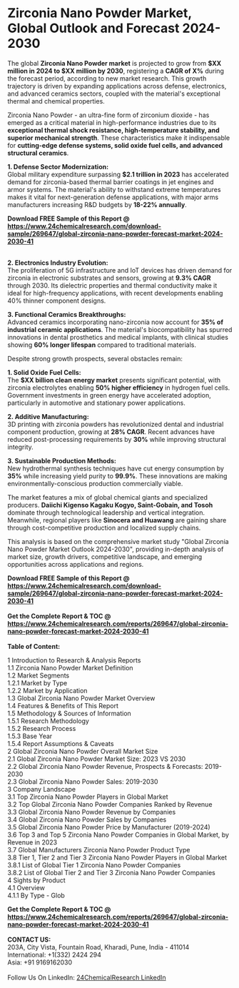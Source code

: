 <h1>Zirconia Nano Powder Market, Global Outlook and Forecast 2024-2030</h1><p>The global <strong>Zirconia Nano Powder market</strong> is projected to grow from <strong>$XX million in 2024 to $XX million by 2030</strong>, registering a <strong>CAGR of X%</strong> during the forecast period, according to new market research. This growth trajectory is driven by expanding applications across defense, electronics, and advanced ceramics sectors, coupled with the material's exceptional thermal and chemical properties.</p><p>Zirconia Nano Powder - an ultra-fine form of zirconium dioxide - has emerged as a critical material in high-performance industries due to its <strong>exceptional thermal shock resistance, high-temperature stability, and superior mechanical strength</strong>. These characteristics make it indispensable for <strong>cutting-edge defense systems, solid oxide fuel cells, and advanced structural ceramics</strong>.</p><p><strong>1. Defense Sector Modernization:</strong><br>
Global military expenditure surpassing <strong>$2.1 trillion in 2023</strong> has accelerated demand for zirconia-based thermal barrier coatings in jet engines and armor systems. The material's ability to withstand extreme temperatures makes it vital for next-generation defense applications, with major arms manufacturers increasing R&amp;D budgets by <strong>18-22% annually</strong>.</p><div><b>Download FREE Sample of this Report @ 
            <a href="https://www.24chemicalresearch.com/download-sample/269647/global-zirconia-nano-powder-forecast-market-2024-2030-41">
            https://www.24chemicalresearch.com/download-sample/269647/global-zirconia-nano-powder-forecast-market-2024-2030-41</a></b></div><br><p><strong>2. Electronics Industry Evolution:</strong><br>
The proliferation of 5G infrastructure and IoT devices has driven demand for zirconia in electronic substrates and sensors, growing at <strong>9.3% CAGR</strong> through 2030. Its dielectric properties and thermal conductivity make it ideal for high-frequency applications, with recent developments enabling 40% thinner component designs.</p><p><strong>3. Functional Ceramics Breakthroughs:</strong><br>
Advanced ceramics incorporating nano-zirconia now account for <strong>35% of industrial ceramic applications</strong>. The material's biocompatibility has spurred innovations in dental prosthetics and medical implants, with clinical studies showing <strong>60% longer lifespan</strong> compared to traditional materials.</p><p>Despite strong growth prospects, several obstacles remain:</p><p><strong>1. Solid Oxide Fuel Cells:</strong><br>
The <strong>$XX billion clean energy market</strong> presents significant potential, with zirconia electrolytes enabling <strong>50% higher efficiency</strong> in hydrogen fuel cells. Government investments in green energy have accelerated adoption, particularly in automotive and stationary power applications.</p><p><strong>2. Additive Manufacturing:</strong><br>
3D printing with zirconia powders has revolutionized dental and industrial component production, growing at <strong>28% CAGR</strong>. Recent advances have reduced post-processing requirements by <strong>30%</strong> while improving structural integrity.</p><p><strong>3. Sustainable Production Methods:</strong><br>
New hydrothermal synthesis techniques have cut energy consumption by <strong>35%</strong> while increasing yield purity to <strong>99.9%</strong>. These innovations are making environmentally-conscious production commercially viable.</p><p>The market features a mix of global chemical giants and specialized producers. <strong>Daiichi Kigenso Kagaku Kogyo, Saint-Gobain, and Tosoh</strong> dominate through technological leadership and vertical integration. Meanwhile, regional players like <strong>Sinocera and Huawang</strong> are gaining share through cost-competitive production and localized supply chains.</p><p>This analysis is based on the comprehensive market study "Global Zirconia Nano Powder Market Outlook 2024-2030", providing in-depth analysis of market size, growth drivers, competitive landscape, and emerging opportunities across applications and regions.</p><div><b>Download FREE Sample of this Report @ 
            <a href="https://www.24chemicalresearch.com/download-sample/269647/global-zirconia-nano-powder-forecast-market-2024-2030-41">
            https://www.24chemicalresearch.com/download-sample/269647/global-zirconia-nano-powder-forecast-market-2024-2030-41</a></b></div><br><div><b>Get the Complete Report & TOC @ 
            <a href="https://www.24chemicalresearch.com/reports/269647/global-zirconia-nano-powder-forecast-market-2024-2030-41">
            https://www.24chemicalresearch.com/reports/269647/global-zirconia-nano-powder-forecast-market-2024-2030-41</a></b></div><br>
            <b>Table of Content:</b><p>1 Introduction to Research & Analysis Reports<br />
    1.1 Zirconia Nano Powder Market Definition<br />
    1.2 Market Segments<br />
        1.2.1 Market by Type<br />
        1.2.2 Market by Application<br />
    1.3 Global Zirconia Nano Powder Market Overview<br />
    1.4 Features & Benefits of This Report<br />
    1.5 Methodology & Sources of Information<br />
        1.5.1 Research Methodology<br />
        1.5.2 Research Process<br />
        1.5.3 Base Year<br />
        1.5.4 Report Assumptions & Caveats<br />
2 Global Zirconia Nano Powder Overall Market Size<br />
    2.1 Global Zirconia Nano Powder Market Size: 2023 VS 2030<br />
    2.2 Global Zirconia Nano Powder Revenue, Prospects & Forecasts: 2019-2030<br />
    2.3 Global Zirconia Nano Powder Sales: 2019-2030<br />
3 Company Landscape<br />
    3.1 Top Zirconia Nano Powder Players in Global Market<br />
    3.2 Top Global Zirconia Nano Powder Companies Ranked by Revenue<br />
    3.3 Global Zirconia Nano Powder Revenue by Companies<br />
    3.4 Global Zirconia Nano Powder Sales by Companies<br />
    3.5 Global Zirconia Nano Powder Price by Manufacturer (2019-2024)<br />
    3.6 Top 3 and Top 5 Zirconia Nano Powder Companies in Global Market, by Revenue in 2023<br />
    3.7 Global Manufacturers Zirconia Nano Powder Product Type<br />
    3.8 Tier 1, Tier 2 and Tier 3 Zirconia Nano Powder Players in Global Market<br />
        3.8.1 List of Global Tier 1 Zirconia Nano Powder Companies<br />
        3.8.2 List of Global Tier 2 and Tier 3 Zirconia Nano Powder Companies<br />
4 Sights by Product<br />
    4.1 Overview<br />
        4.1.1 By Type - Glob</p><div><b>Get the Complete Report & TOC @ 
            <a href="https://www.24chemicalresearch.com/reports/269647/global-zirconia-nano-powder-forecast-market-2024-2030-41">
            https://www.24chemicalresearch.com/reports/269647/global-zirconia-nano-powder-forecast-market-2024-2030-41</a></b></div><br><b>CONTACT US:</b><br>
            203A, City Vista, Fountain Road, Kharadi, Pune, India - 411014<br>
            International: +1(332) 2424 294<br>
            Asia: +91 9169162030 <br><br>
            Follow Us On LinkedIn: <a href="https://www.linkedin.com/company/24chemicalresearch/">24ChemicalResearch LinkedIn</a>